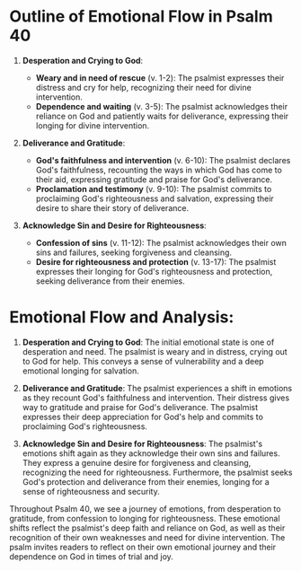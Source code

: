 # Outline of Emotional Flow in Psalm 40

1. **Desperation and Crying to God**:
   - **Weary and in need of rescue** (v. 1-2): The psalmist expresses their distress and cry for help, recognizing their need for divine intervention.
   - **Dependence and waiting** (v. 3-5): The psalmist acknowledges their reliance on God and patiently waits for deliverance, expressing their longing for divine intervention.

2. **Deliverance and Gratitude**:
   - **God's faithfulness and intervention** (v. 6-10): The psalmist declares God's faithfulness, recounting the ways in which God has come to their aid, expressing gratitude and praise for God's deliverance.
   - **Proclamation and testimony** (v. 9-10): The psalmist commits to proclaiming God's righteousness and salvation, expressing their desire to share their story of deliverance.

3. **Acknowledge Sin and Desire for Righteousness**:
   - **Confession of sins** (v. 11-12): The psalmist acknowledges their own sins and failures, seeking forgiveness and cleansing.
   - **Desire for righteousness and protection** (v. 13-17): The psalmist expresses their longing for God's righteousness and protection, seeking deliverance from their enemies.

# Emotional Flow and Analysis:

1. **Desperation and Crying to God**: The initial emotional state is one of desperation and need. The psalmist is weary and in distress, crying out to God for help. This conveys a sense of vulnerability and a deep emotional longing for salvation.

2. **Deliverance and Gratitude**: The psalmist experiences a shift in emotions as they recount God's faithfulness and intervention. Their distress gives way to gratitude and praise for God's deliverance. The psalmist expresses their deep appreciation for God's help and commits to proclaiming God's righteousness.

3. **Acknowledge Sin and Desire for Righteousness**: The psalmist's emotions shift again as they acknowledge their own sins and failures. They express a genuine desire for forgiveness and cleansing, recognizing the need for righteousness. Furthermore, the psalmist seeks God's protection and deliverance from their enemies, longing for a sense of righteousness and security.

Throughout Psalm 40, we see a journey of emotions, from desperation to gratitude, from confession to longing for righteousness. These emotional shifts reflect the psalmist's deep faith and reliance on God, as well as their recognition of their own weaknesses and need for divine intervention. The psalm invites readers to reflect on their own emotional journey and their dependence on God in times of trial and joy.